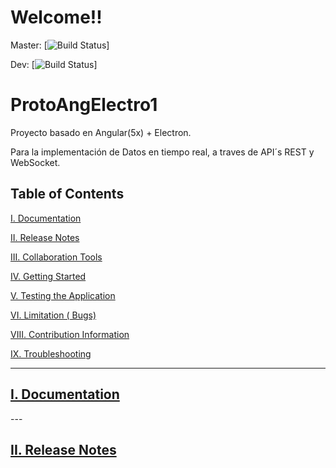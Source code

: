 # Welcome!!

Master: [![Build Status](https://github.com/MarioDH/ProtoAngElectro1/branches=master)]

Dev: [![Build Status](https://github.com/MarioDH/ProtoAngElectro1/branches=dev)]

# ProtoAngElectro1

Proyecto basado en Angular(5x) + Electron.

Para la implementación de Datos en tiempo real, a traves de API´s REST y WebSocket.


<a name="toc"/>

## Table of Contents

[I. Documentation](#documentation)

[II. Release Notes](#release-notes)

[III. Collaboration Tools](#collaboration-tools)

[IV. Getting Started](#getting-started)

[V. Testing the Application](#testing)

[VI. Limitation ( Bugs)](#dev-tools)

[VIII. Contribution Information](#contribution-info)

[IX. Troubleshooting](#troubleshooting)

---
<a name="documentation"/>


## [I.  Documentation](documentation.md)


<a name="documentation"/>
---
<a name="release-notes"/>


## [II. Release Notes](ReleaseNotes.md)


<a name="documentation"/>
